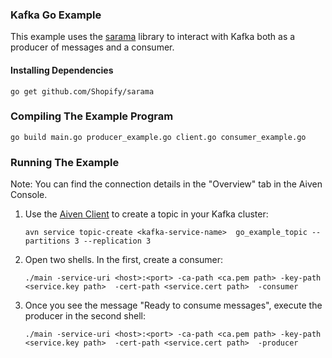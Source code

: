 ### Kafka Go Example

This example uses the [sarama](https://github.com/Shopify/sarama) library to interact with Kafka both as a producer of messages and a consumer. 

#### Installing Dependencies  

```
go get github.com/Shopify/sarama
```

### Compiling The Example Program

```
go build main.go producer_example.go client.go consumer_example.go
```

### Running The Example
Note: You can find the connection details in the "Overview" tab in the Aiven Console.

1. Use the [Aiven Client](https://github.com/aiven/aiven-client) to create a topic in your Kafka cluster:
    ```
    avn service topic-create <kafka-service-name>  go_example_topic --partitions 3 --replication 3
    ```
2. Open two shells. In the first, create a consumer:
    ```
    ./main -service-uri <host>:<port> -ca-path <ca.pem path> -key-path <service.key path>  -cert-path <service.cert path>  -consumer
    ```
3. Once you see the message "Ready to consume messages", execute the producer in the second shell:
    ```
    ./main -service-uri <host>:<port> -ca-path <ca.pem path> -key-path <service.key path>  -cert-path <service.cert path>  -producer
    ```
